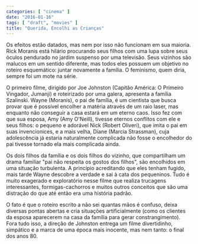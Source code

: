```yaml
---
categories: [ "cinema" ]
date: "2016-01-16"
tags: [ "draft", "movies" ]
title: "Querida, Encolhi as Crianças"
---
```

Os efeitos estão datados, mas nem por isso não funcionam em sua
maioria. Rick Moranis está hilário procurando seus filhos com uma lupa
sobre seus óculos pendurado no jardim suspenso por uma televisão. Seus
vizinhos são malucos em um sentido diferente, mas todos eles possuem
um objetivo no roteiro esquemático: juntar novamente a família. O
feminismo, quem diria, sempre foi um mote na série.

O primeiro filme, dirigido por Joe Johnston (Capitão América: O Primeiro
Vingador, Jumanji) e roteirizado por uma galera, apresenta a família
Szalinski. Wayne (Moranis), o pai de família, é um cientista que busca
provar que é possível encolher a matéria através de um raio laser,
mas enquanto não conseguir a casa estará em um eterno caos. Isso fez
com que sua esposa, Amy (Amy O'Neill), tivesse eternos conflitos com ele
e seus filhos: o pequeno e adorável Nick (Robert Oliveri), que imita
o pai em suas invencionices, e a mais velha, Diane (Marcia Strassman),
cuja adolescência já estaria naturalmente complicada não fosse o
encolhedor do pai tivesse tornado ela mais complicada ainda.

Os dois filhos da família e os dois filhos do vizinho, que compartilham
um drama familiar "pai não respeita os gostos dos filhos", são
encolhidos em uma situação turbulenta. A princípio acreditando que
eles tenham fugido, mais tarde Wayne descobre a verdade e sai à cata
dos pequeninos. Tudo é muito exagerado e exploratório nesse filme
que realiza trucagens interessantes, formigas-cachorros e muitos outros
conceitos que são uma distração do que até então era uma história
padrão.

O fato é que o roteiro escrito a não sei quantas mãos é confuso,
deixa diversas pontas abertas e cria situações artificialmente
(como os clientes da esposa aparecerem na casa da família para gerar
constrangimento). Fora tudo isso, a direção de Johnston entrega um
filme divertidinho, simpático e a marca de uma época mais inocente,
mas nem tanto: o final dos anos 80.
